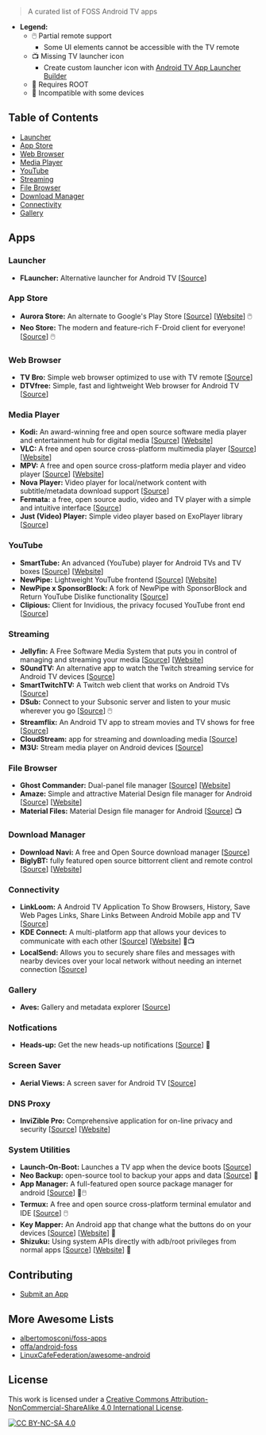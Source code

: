 > A curated list of FOSS Android TV apps

- **Legend:**
  - 🖱️ Partial remote support
    - Some UI elements cannot be accessible with the TV remote
  - 📺 Missing TV launcher icon
    - Create custom launcher icon with [Android TV App Launcher Builder](http://atvlauncher.trekgonewild.de/)
  - 🤖 Requires ROOT
  - 🚫 Incompatible with some devices

## Table of Contents

- [Launcher](#launcher)
- [App Store](#app-store)
- [Web Browser](#web-browser)
- [Media Player](#media-player)
- [YouTube](#youtube)
- [Streaming](#streaming)
- [File Browser](#file-browser)
- [Download Manager](#download-manager)
- [Connectivity](#connectivity)
- [Gallery](#gallery)

## Apps

### Launcher

- **FLauncher:** Alternative launcher for Android TV [[Source](https://gitlab.com/flauncher/flauncher)]

### App Store

- **Aurora Store:** An alternate to Google's Play Store [[Source](https://gitlab.com/AuroraOSS/AuroraStore)] [[Website](https://auroraoss.com/app_info.php?app_id=2)] 🖱️
- **Neo Store:** The modern and feature-rich F-Droid client for everyone! [[Source](https://github.com/NeoApplications/Neo-Store)] 🖱️

### Web Browser

- **TV Bro:** Simple web browser optimized to use with TV remote [[Source](https://github.com/truefedex/tv-bro)]
- **DTVfree:** Simple, fast and lightweight Web browser for Android TV [[Source](https://github.com/InukaAsith/DTVfree)]

### Media Player

- **Kodi:** An award-winning free and open source software media player and entertainment hub for digital media [[Source](https://github.com/xbmc/xbmc)] [[Website](https://kodi.tv/)]
- **VLC:** A free and open source cross-platform multimedia player [[Source](https://github.com/videolan/vlc-android)] [[Website](https://www.videolan.org)]
- **MPV:** A free and open source cross-platform media player and video player [[Source](https://github.com/mpv-player/mpv)] [[Website](https://mpv.io/)]
- **Nova Player:** Video player for local/network content with subtitle/metadata download support [[Source](https://github.com/nova-video-player/aos-AVP)]
- **Fermata:** a free, open source audio, video and TV player with a simple and intuitive interface [[Source](https://github.com/AndreyPavlenko/Fermata)]
- **Just (Video) Player:** Simple video player based on ExoPlayer library [[Source](https://github.com/moneytoo/Player)]

### YouTube

- **SmartTube:** An advanced (YouTube) player for Android TVs and TV boxes [[Source](https://github.com/yuliskov/smarttube)] [[Website](https://smarttubeapp.github.io/)]
- **NewPipe:** Lightweight YouTube frontend [[Source](https://github.com/TeamNewPipe/NewPipe)] [[Website](https://newpipe.net/)]
- **NewPipe x SponsorBlock:** A fork of NewPipe with SponsorBlock and Return YouTube Dislike functionality [[Source](https://github.com/gilbsgilbs/NewPipeSponsorBlock)]
- **Clipious:** Client for Invidious, the privacy focused YouTube front end [[Source](https://github.com/lamarios/clipious)]

### Streaming

- **Jellyfin:** A Free Software Media System that puts you in control of managing and streaming your media [[Source](https://github.com/jellyfin/jellyfin-androidtv)] [[Website](https://jellyfin.org/)]
- **S0undTV:** An alternative app to watch the Twitch streaming service for Android TV devices [[Source](https://github.com/S0und/S0undTV)]
- **SmartTwitchTV:** A Twitch web client that works on Android TVs [[Source](https://github.com/fgl27/SmartTwitchTV)]
- **DSub:** Connect to your Subsonic server and listen to your music wherever you go [[Source](https://github.com/daneren2005/Subsonic)] 🖱️
- **Streamflix:** An Android TV app to stream movies and TV shows for free [[Source](https://github.com/stantanasi/streamflix)]
- **CloudStream:** app for streaming and downloading media [[Source](https://github.com/recloudstream/cloudstream)]
- **M3U:** Stream media player on Android devices [[Source](https://github.com/realOxy/M3UAndroid)]

### File Browser

- **Ghost Commander:** Dual-panel file manager [[Source](https://sourceforge.net/p/ghostcommander)] [[Website](https://sites.google.com/site/ghostcommander1)]
- **Amaze:** Simple and attractive Material Design file manager for Android [[Source](https://github.com/TeamAmaze/AmazeFileManager)] [[Website](https://teamamaze.xyz/)]
- **Material Files:** Material Design file manager for Android [[Source](https://github.com/zhanghai/MaterialFiles)] 📺

### Download Manager

- **Download Navi:** A free and Open Source download manager [[Source](https://github.com/TachibanaGeneralLaboratories/download-navi)]
- **BiglyBT:** fully featured open source bittorrent client and remote control [[Source](https://github.com/BiglySoftware/BiglyBT-Android)] [[Website](https://www.biglybt.com/)]

### Connectivity

- **LinkLoom:** A Android TV Application To Show Browsers, History, Save Web Pages Links, Share Links Between Android Mobile app and TV [[Source](https://github.com/Yazan98/LinkLoomTv)]
- **KDE Connect:** A multi-platform app that allows your devices to communicate with each other [[Source](https://invent.kde.org/network/kdeconnect-android)] [[Website](https://community.kde.org/KDEConnect)] 🚫📺
- **LocalSend:** Allows you to securely share files and messages with nearby devices over your local network without needing an internet connection [[Source](https://github.com/localsend/localsend)]

### Gallery

- **Aves:** Gallery and metadata explorer [[Source](https://github.com/deckerst/aves)]

### Notfications

- **Heads-up:** Get the new heads-up notifications [[Source](https://github.com/SimenCodes/heads-up)] 🚫

### Screen Saver

- **Aerial Views:** A screen saver for Android TV [[Source](https://github.com/theothernt/AerialViews)]

### DNS Proxy

- **InviZible Pro:** Comprehensive application for on-line privacy and security [[Source](https://github.com/Gedsh/InviZible)] [[Website](https://invizible.net)]

### System Utilities

- **Launch-On-Boot:** Launches a TV app when the device boots [[Source](https://github.com/ITVlab/Launch-On-Boot)]
- **Neo Backup:** open-source tool to backup your apps and data [[Source](https://github.com/NeoApplications/Neo-Backup)] 🤖
- **App Manager:** A full-featured open source package manager for android [[Source](https://github.com/MuntashirAkon/AppManager)] 🤖🖱️
- **Termux:** A free and open source cross-platform terminal emulator and IDE [[Source](https://github.com/termux/termux-app)] 🖱️
- **Key Mapper:** An Android app that change what the buttons do on your devices [[Source](https://github.com/keymapperorg/KeyMapper)] [[Website](http://docs.keymapper.club/)] 🚫
- **Shizuku:** Using system APIs directly with adb/root privileges from normal apps [[Source](https://github.com/RikkaApps/Shizuku)] [[Website](https://shizuku.rikka.app/)] 🚫

## Contributing

- [Submit an App](https://github.com/awesome-android-tv-foss-apps/.github/issues/new)

## More Awesome Lists

- [albertomosconi/foss-apps](https://github.com/albertomosconi/foss-apps)
- [offa/android-foss](https://github.com/offa/android-foss)
- [LinuxCafeFederation/awesome-android](https://github.com/LinuxCafeFederation/awesome-android)

## License

This work is licensed under a
[Creative Commons Attribution-NonCommercial-ShareAlike 4.0 International License](https://creativecommons.org/licenses/by-nc-sa/4.0).

[![CC BY-NC-SA 4.0](https://licensebuttons.net/l/by-nc-sa/4.0/88x31.png)](https://creativecommons.org/licenses/by-nc-sa/4.0/)
